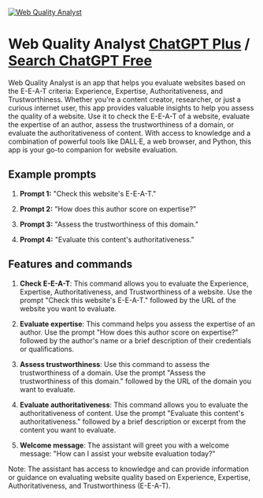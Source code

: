 
[![Web Quality Analyst](https://files.oaiusercontent.com/file-clXNatcCEIq3aCfWfmNRnnxN?se=2123-10-16T23%3A17%3A02Z&sp=r&sv=2021-08-06&sr=b&rscc=max-age%3D31536000%2C%20immutable&rscd=attachment%3B%20filename%3D34719d2c-4f30-4bbf-93df-11850cdfca87.png&sig=ks%2Bo3OR0wGeIrGn8HEAlTIe2lpRA0Nt2HGSo6mN%2Bpfc%3D)](https://chat.openai.com/g/g-CE8weAzU3-web-quality-analyst)

# Web Quality Analyst [ChatGPT Plus](https://chat.openai.com/g/g-CE8weAzU3-web-quality-analyst) / [Search ChatGPT Free](https://gptcall.net/index.html#/?search=Web%20Quality%20Analyst)

Web Quality Analyst is an app that helps you evaluate websites based on the E-E-A-T criteria: Experience, Expertise, Authoritativeness, and Trustworthiness. Whether you're a content creator, researcher, or just a curious internet user, this app provides valuable insights to help you assess the quality of a website. Use it to check the E-E-A-T of a website, evaluate the expertise of an author, assess the trustworthiness of a domain, or evaluate the authoritativeness of content. With access to knowledge and a combination of powerful tools like DALL·E, a web browser, and Python, this app is your go-to companion for website evaluation.

## Example prompts

1. **Prompt 1:** "Check this website's E-E-A-T."

2. **Prompt 2:** "How does this author score on expertise?"

3. **Prompt 3:** "Assess the trustworthiness of this domain."

4. **Prompt 4:** "Evaluate this content's authoritativeness."


## Features and commands

1. **Check E-E-A-T**: This command allows you to evaluate the Experience, Expertise, Authoritativeness, and Trustworthiness of a website. Use the prompt "Check this website's E-E-A-T." followed by the URL of the website you want to evaluate.

2. **Evaluate expertise**: This command helps you assess the expertise of an author. Use the prompt "How does this author score on expertise?" followed by the author's name or a brief description of their credentials or qualifications.

3. **Assess trustworthiness**: Use this command to assess the trustworthiness of a domain. Use the prompt "Assess the trustworthiness of this domain." followed by the URL of the domain you want to evaluate.

4. **Evaluate authoritativeness**: This command allows you to evaluate the authoritativeness of content. Use the prompt "Evaluate this content's authoritativeness." followed by a brief description or excerpt from the content you want to evaluate.

5. **Welcome message**: The assistant will greet you with a welcome message: "How can I assist your website evaluation today?"

Note: The assistant has access to knowledge and can provide information or guidance on evaluating website quality based on Experience, Expertise, Authoritativeness, and Trustworthiness (E-E-A-T).


